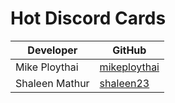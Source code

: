 # Hot Discord Cards

| Developer      | GitHub                                        |
| -------------- | --------------------------------------------- |
| Mike Ploythai  | [mikeploythai](https://github.com/mikeploythai) |
| Shaleen Mathur | [shaleen23](https://github.com/shaleen23)     |
